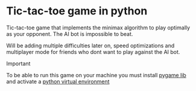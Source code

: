 # Tic-tac-toe game in python

Tic-tac-toe game that implements the minimax algorithm to play optimally as your opponent.
The AI bot is impossible to beat.

Will be adding multiple difficulties later on, speed optimizations and multiplayer mode for friends who dont want to play against the AI bot.

> [!IMPORTANT]
> To be able to run this game on your machine you must install [pygame lib](https://www.pygame.org/) and activate a [python virtual environment](https://docs.python.org/3/library/venv.html)

